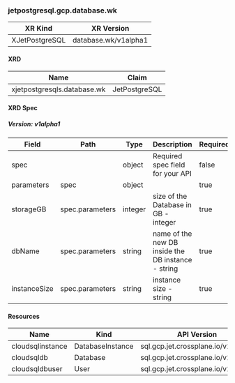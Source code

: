 
### jetpostgresql.gcp.database.wk
| XR Kind | XR Version |
|---------|-------------|
| XJetPostgreSQL | database.wk/v1alpha1 |
#### XRD
| Name | Claim |
|------|-------|
| xjetpostgresqls.database.wk | JetPostgreSQL |
#### XRD Spec
##### Version: v1alpha1
| Field | Path | Type | Description | Required |
|------|-------|------|-------|-------|
| spec |  | object | Required spec field for your API | false |
| parameters | spec | object |  | true |
| storageGB | spec.parameters | integer | size of the Database in GB - integer | true |
| dbName | spec.parameters | string | name of the new DB inside the DB instance - string | true |
| instanceSize | spec.parameters | string | instance size - string | true |
#### Resources
| Name | Kind | API Version |
|------|------|-------------|
| cloudsqlinstance | DatabaseInstance | sql.gcp.jet.crossplane.io/v1alpha2 |
| cloudsqldb | Database | sql.gcp.jet.crossplane.io/v1alpha2 |
| cloudsqldbuser | User | sql.gcp.jet.crossplane.io/v1alpha2 |
